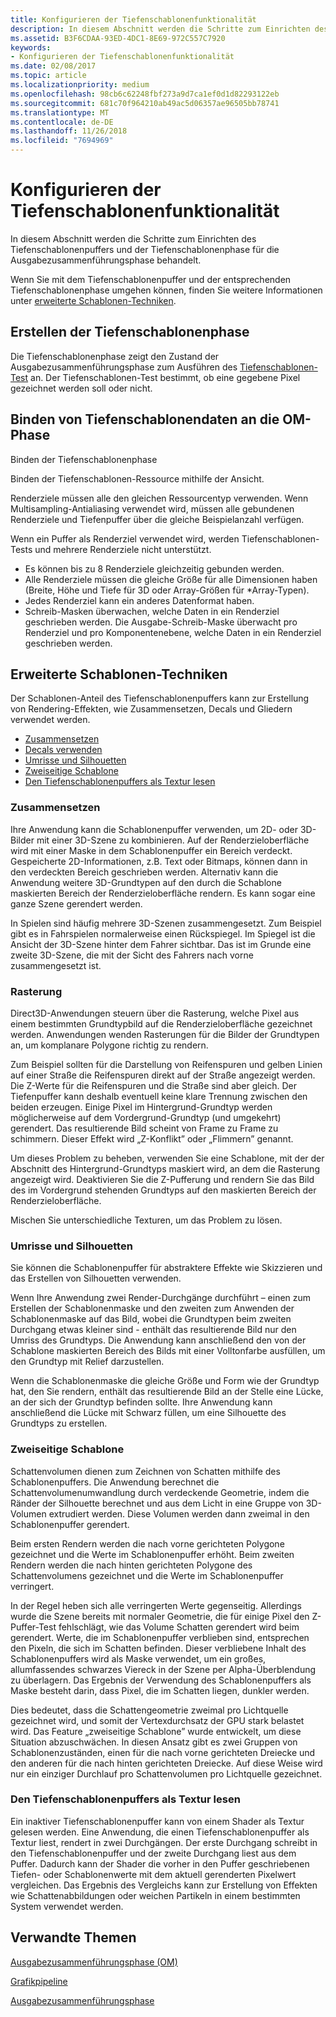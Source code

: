 ```yaml
---
title: Konfigurieren der Tiefenschablonenfunktionalität
description: In diesem Abschnitt werden die Schritte zum Einrichten des Tiefenschablonenpuffers und der Tiefenschablonenphase für die Ausgabezusammenführungsphase behandelt.
ms.assetid: B3F6CDAA-93ED-4DC1-8E69-972C557C7920
keywords:
- Konfigurieren der Tiefenschablonenfunktionalität
ms.date: 02/08/2017
ms.topic: article
ms.localizationpriority: medium
ms.openlocfilehash: 98cb6c62248fbf273a9d7ca1ef0d1d82293122eb
ms.sourcegitcommit: 681c70f964210ab49ac5d06357ae96505bb78741
ms.translationtype: MT
ms.contentlocale: de-DE
ms.lasthandoff: 11/26/2018
ms.locfileid: "7694969"
---
```

# <a name="span-iddirect3dconceptsconfiguringdepth-stencilfunctionalityspanconfiguring-depth-stencil-functionality"></a><span id="direct3dconcepts.configuring_depth-stencil_functionality"></span>Konfigurieren der Tiefenschablonenfunktionalität


In diesem Abschnitt werden die Schritte zum Einrichten des Tiefenschablonenpuffers und der Tiefenschablonenphase für die Ausgabezusammenführungsphase behandelt.

Wenn Sie mit dem Tiefenschablonenpuffer und der entsprechenden Tiefenschablonenphase umgehen können, finden Sie weitere Informationen unter [erweiterte Schablonen-Techniken](#advanced-stencil-techniques).

## <a name="span-idcreatedepthstencilstatespanspan-idcreatedepthstencilstatespanspan-idcreatedepthstencilstatespancreate-depth-stencil-state"></a><span id="Create_Depth_Stencil_State"></span><span id="create_depth_stencil_state"></span><span id="CREATE_DEPTH_STENCIL_STATE"></span>Erstellen der Tiefenschablonenphase


Die Tiefenschablonenphase zeigt den Zustand der Ausgabezusammenführungsphase zum Ausführen des [Tiefenschablonen-Test](https://msdn.microsoft.com/library/windows/desktop/bb205120) an. Der Tiefenschablonen-Test bestimmt, ob eine gegebene Pixel gezeichnet werden soll oder nicht.

## <a name="span-idbinddepthstenciltotheomstagespanspan-idbinddepthstenciltotheomstagespanspan-idbinddepthstenciltotheomstagespanbind-depth-stencil-data-to-the-om-stage"></a><span id="Bind_Depth_Stencil_to_the_OM_Stage"></span><span id="bind_depth_stencil_to_the_om_stage"></span><span id="BIND_DEPTH_STENCIL_TO_THE_OM_STAGE"></span>Binden von Tiefenschablonendaten an die OM-Phase


Binden der Tiefenschablonenphase

Binden der Tiefenschablonen-Ressource mithilfe der Ansicht.

Renderziele müssen alle den gleichen Ressourcentyp verwenden. Wenn Multisampling-Antialiasing verwendet wird, müssen alle gebundenen Renderziele und Tiefenpuffer über die gleiche Beispielanzahl verfügen.

Wenn ein Puffer als Renderziel verwendet wird, werden Tiefenschablonen-Tests und mehrere Renderziele nicht unterstützt.

-   Es können bis zu 8 Renderziele gleichzeitig gebunden werden.
-   Alle Renderziele müssen die gleiche Größe für alle Dimensionen haben (Breite, Höhe und Tiefe für 3D oder Array-Größen für \*Array-Typen).
-   Jedes Renderziel kann ein anderes Datenformat haben.
-   Schreib-Masken überwachen, welche Daten in ein Renderziel geschrieben werden. Die Ausgabe-Schreib-Maske überwacht pro Renderziel und pro Komponentenebene, welche Daten in ein Renderziel geschrieben werden.

## <a name="span-idadvancedstenciltechniquesspanspan-idadvancedstenciltechniquesspanspan-idadvancedstenciltechniquesspanspan-idadvanced-stencil-techniquesspanadvanced-stencil-techniques"></a><span id="Advanced_Stencil_Techniques"></span><span id="advanced_stencil_techniques"></span><span id="ADVANCED_STENCIL_TECHNIQUES"></span><span id="advanced-stencil-techniques"></span>Erweiterte Schablonen-Techniken


Der Schablonen-Anteil des Tiefenschablonenpuffers kann zur Erstellung von Rendering-Effekten, wie Zusammensetzen, Decals und Gliedern verwendet werden.

-   [Zusammensetzen](#compositing)
-   [Decals verwenden](#decaling)
-   [Umrisse und Silhouetten](#outlines-and-silhouettes)
-   [Zweiseitige Schablone](#two-sided-stencil)
-   [Den Tiefenschablonenpuffers als Textur lesen](#reading-the-depth-stencil-buffer-as-a-texture)

### <a name="span-idcompositingspanspan-idcompositingspanspan-idcompositingspancompositing"></a><span id="Compositing"></span><span id="compositing"></span><span id="COMPOSITING"></span>Zusammensetzen

Ihre Anwendung kann die Schablonenpuffer verwenden, um 2D- oder 3D-Bilder mit einer 3D-Szene zu kombinieren. Auf der Renderzieloberfläche wird mit einer Maske in dem Schablonenpuffer ein Bereich verdeckt. Gespeicherte 2D-Informationen, z.B. Text oder Bitmaps, können dann in den verdeckten Bereich geschrieben werden. Alternativ kann die Anwendung weitere 3D-Grundtypen auf den durch die Schablone maskierten Bereich der Renderzieloberfläche rendern. Es kann sogar eine ganze Szene gerendert werden.

In Spielen sind häufig mehrere 3D-Szenen zusammengesetzt. Zum Beispiel gibt es in Fahrspielen normalerweise einen Rückspiegel. Im Spiegel ist die Ansicht der 3D-Szene hinter dem Fahrer sichtbar. Das ist im Grunde eine zweite 3D-Szene, die mit der Sicht des Fahrers nach vorne zusammengesetzt ist.

### <a name="span-iddecalingspanspan-iddecalingspanspan-iddecalingspandecaling"></a><span id="Decaling"></span><span id="decaling"></span><span id="DECALING"></span>Rasterung

Direct3D-Anwendungen steuern über die Rasterung, welche Pixel aus einem bestimmten Grundtypbild auf die Renderzieloberfläche gezeichnet werden. Anwendungen wenden Rasterungen für die Bilder der Grundtypen an, um komplanare Polygone richtig zu rendern.

Zum Beispiel sollten für die Darstellung von Reifenspuren und gelben Linien auf einer Straße die Reifenspuren direkt auf der Straße angezeigt werden. Die Z-Werte für die Reifenspuren und die Straße sind aber gleich. Der Tiefenpuffer kann deshalb eventuell keine klare Trennung zwischen den beiden erzeugen. Einige Pixel im Hintergrund-Grundtyp werden möglicherweise auf dem Vordergrund-Grundtyp (und umgekehrt) gerendert. Das resultierende Bild scheint von Frame zu Frame zu schimmern. Dieser Effekt wird „Z-Konflikt” oder „Flimmern” genannt.

Um dieses Problem zu beheben, verwenden Sie eine Schablone, mit der der Abschnitt des Hintergrund-Grundtyps maskiert wird, an dem die Rasterung angezeigt wird. Deaktivieren Sie die Z-Pufferung und rendern Sie das Bild des im Vordergrund stehenden Grundtyps auf den maskierten Bereich der Renderzieloberfläche.

Mischen Sie unterschiedliche Texturen, um das Problem zu lösen.

### <a name="span-idoutlinesandsilhouettesspanspan-idoutlinesandsilhouettesspanspan-idoutlinesandsilhouettesspanspan-idoutlines-and-silhouettesoutlines-and-silhouettes"></a><span id="Outlines_and_Silhouettes"></span><span id="outlines_and_silhouettes"></span><span id="OUTLINES_AND_SILHOUETTES"></span><span id="outlines-and-silhouettes">Umrisse und Silhouetten

Sie können die Schablonenpuffer für abstraktere Effekte wie Skizzieren und das Erstellen von Silhouetten verwenden.

Wenn Ihre Anwendung zwei Render-Durchgänge durchführt – einen zum Erstellen der Schablonenmaske und den zweiten zum Anwenden der Schablonenmaske auf das Bild, wobei die Grundtypen beim zweiten Durchgang etwas kleiner sind - enthält das resultierende Bild nur den Umriss des Grundtyps. Die Anwendung kann anschließend den von der Schablone maskierten Bereich des Bilds mit einer Volltonfarbe ausfüllen, um den Grundtyp mit Relief darzustellen.

Wenn die Schablonenmaske die gleiche Größe und Form wie der Grundtyp hat, den Sie rendern, enthält das resultierende Bild an der Stelle eine Lücke, an der sich der Grundtyp befinden sollte. Ihre Anwendung kann anschließend die Lücke mit Schwarz füllen, um eine Silhouette des Grundtyps zu erstellen.

### <a name="span-idtwosidedstencilspanspan-idtwosidedstencilspanspan-idtwosidedstencilspantwo-sided-stencil"></a><span id="Two_Sided_Stencil"></span><span id="two_sided_stencil"></span><span id="TWO_SIDED_STENCIL"></span>Zweiseitige Schablone

Schattenvolumen dienen zum Zeichnen von Schatten mithilfe des Schablonenpuffers. Die Anwendung berechnet die Schattenvolumenumwandlung durch verdeckende Geometrie, indem die Ränder der Silhouette berechnet und aus dem Licht in eine Gruppe von 3D-Volumen extrudiert werden. Diese Volumen werden dann zweimal in den Schablonenpuffer gerendert.

Beim ersten Rendern werden die nach vorne gerichteten Polygone gezeichnet und die Werte im Schablonenpuffer erhöht. Beim zweiten Rendern werden die nach hinten gerichteten Polygone des Schattenvolumens gezeichnet und die Werte im Schablonenpuffer verringert.

In der Regel heben sich alle verringerten Werte gegenseitig. Allerdings wurde die Szene bereits mit normaler Geometrie, die für einige Pixel den Z-Puffer-Test fehlschlägt, wie das Volume Schatten gerendert wird beim gerendert. Werte, die im Schablonenpuffer verblieben sind, entsprechen den Pixeln, die sich im Schatten befinden. Dieser verbliebene Inhalt des Schablonenpuffers wird als Maske verwendet, um ein großes, allumfassendes schwarzes Viereck in der Szene per Alpha-Überblendung zu überlagern. Das Ergebnis der Verwendung des Schablonenpuffers als Maske besteht darin, dass Pixel, die im Schatten liegen, dunkler werden.

Dies bedeutet, dass die Schattengeometrie zweimal pro Lichtquelle gezeichnet wird, und somit der Vertexdurchsatz der GPU stark belastet wird. Das Feature „zweiseitige Schablone” wurde entwickelt, um diese Situation abzuschwächen. In diesen Ansatz gibt es zwei Gruppen von Schablonenzuständen, einen für die nach vorne gerichteten Dreiecke und den anderen für die nach hinten gerichteten Dreiecke. Auf diese Weise wird nur ein einziger Durchlauf pro Schattenvolumen pro Lichtquelle gezeichnet.

### <a name="span-idreadingthedepth-stencilbufferasatexturespanspan-idreadingthedepth-stencilbufferasatexturespanspan-idreadingthedepth-stencilbufferasatexturespanspan-idreading-the-depth-stencil-buffer-as-a-texturespanreading-the-depth-stencil-buffer-as-a-texture"></a><span id="Reading_the_Depth-Stencil_Buffer_as_a_Texture"></span><span id="reading_the_depth-stencil_buffer_as_a_texture"></span><span id="READING_THE_DEPTH-STENCIL_BUFFER_AS_A_TEXTURE"></span><span id="reading-the-depth-stencil-buffer-as-a-texture"></span>Den Tiefenschablonenpuffers als Textur lesen

Ein inaktiver Tiefenschablonenpuffer kann von einem Shader als Textur gelesen werden. Eine Anwendung, die einen Tiefenschablonenpuffer als Textur liest, rendert in zwei Durchgängen. Der erste Durchgang schreibt in den Tiefenschablonenpuffer und der zweite Durchgang liest aus dem Puffer. Dadurch kann der Shader die vorher in den Puffer geschriebenen Tiefen- oder Schablonenwerte mit dem aktuell gerenderten Pixelwert vergleichen. Das Ergebnis des Vergleichs kann zur Erstellung von Effekten wie Schattenabbildungen oder weichen Partikeln in einem bestimmten System verwendet werden.

## <a name="span-idrelated-topicsspanrelated-topics"></a><span id="related-topics"></span>Verwandte Themen


[Ausgabezusammenführungsphase (OM)](output-merger-stage--om-.md)

[Grafikpipeline](graphics-pipeline.md)

[Ausgabezusammenführungsphase](https://msdn.microsoft.com/library/windows/desktop/bb205120)
